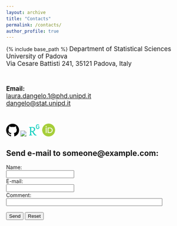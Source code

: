 ```yaml
---
layout: archive
title: "Contacts"
permalink: /contacts/
author_profile: true
---
```


{% include base_path %}
<font style="font-size:17px">
Department of Statistical Sciences <br/>
University of Padova<br/>
Via Cesare Battisti 241, 35121 Padova, Italy<br/>

<br>


<b>Email:</b> <br>
laura.dangelo.1@phd.unipd.it<br/>
dangelo@stat.unipd.it
</font>

<br/>

[<img src="../images/github.png" width="35">](https://github.com/laura-dangelo)
[<img src="../images/linkedin-icon-2.svg" width="35">](https://www.linkedin.com/in/laura-dangelo/)
[<img src="../images/researchgate.png" width="35">](https://www.researchgate.net/profile/Laura_Dangelo)
[<img src="../images/orcid.png" width="35">](https://orcid.org/0000-0001-5034-7414)


<h2>Send e-mail to someone@example.com:</h2>

<form action="mailto:someone@example.com" method="post" enctype="text/plain">
Name:<br>
<input type="text" name="name"><br>
E-mail:<br>
<input type="text" name="mail"><br>
Comment:<br>
<input type="text" name="comment" size="50"><br><br>
<input type="submit" value="Send">
<input type="reset" value="Reset">
</form>
